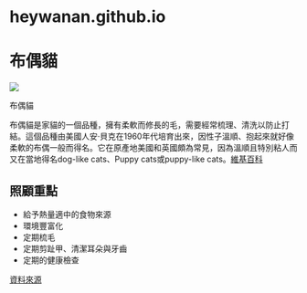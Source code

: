 # heywanan.github.io
<!DOCTYPE>
<html>
  <h1>布偶貓</h1>
  <img src="https://img.alicdn.com/imgextra/i4/2256803919/O1CN01QUlLMg1eowfZPvicQ_!!2256803919-0-daren.jpg">
  <p>布偶貓</p>
  <p>布偶貓是家貓的一個品種，擁有柔軟而修長的毛，需要經常梳理、清洗以防止打結。這個品種由美國人安·貝克在1960年代培育出來，因性子溫順、抱起來就好像柔軟的布偶一般而得名。它在原產地美國和英國頗為常見，因為溫順且特別粘人而又在當地得名dog-like cats、Puppy cats或puppy-like cats。<a href=""https://zh.wikipedia.org/zh-tw/%E5%B8%83%E5%81%B6%E8%B2%93>維基百科</a></p>
  <section>
    <h2>照顧重點</h2>
    <ul>
      <li>給予熱量適中的食物來源</li>
      <li>環境豐富化</li>
      <li>定期梳毛</li>
      <li>定期剪趾甲、清潔耳朵與牙齒</li>
      <li>定期的健康檢查</li>
    </ul>
    <a href="https://www.catraws.com/breed/ragdoll/">資料來源</a>
  </section>
</html>
